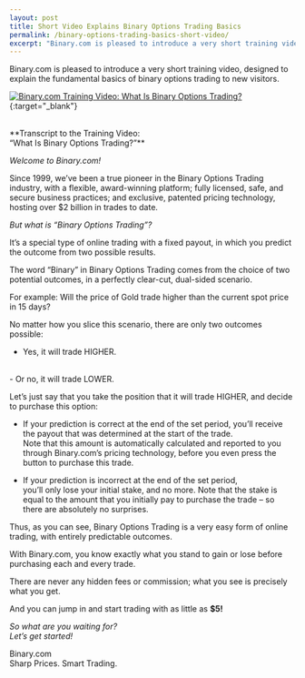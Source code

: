 ```yaml
---
layout: post
title: Short Video Explains Binary Options Trading Basics
permalink: /binary-options-trading-basics-short-video/
excerpt: "Binary.com is pleased to introduce a very short training video, designed to explain the fundamental basics of binary options trading to new visitors..."
---
```



Binary.com is pleased to introduce a very short training video, designed to explain the fundamental basics of binary options trading to new visitors.

[![Binary.com Training Video: What Is Binary Options Trading?](http://img.youtube.com/vi/vgV_9wwiJbU/0.jpg)](https://www.youtube.com/watch?v=vgV_9wwiJbU){:target="_blank"}

<br>
**Transcript to the Training Video: 
<br>
“What Is Binary Options Trading?”**

*Welcome to Binary.com!*

Since 1999, we’ve been a true pioneer 
in the Binary Options Trading industry, 
with a flexible, award-winning platform; 
fully licensed, safe, and secure business practices; 
and exclusive, patented pricing technology,
hosting over $2 billion in trades to date. 


*But what is “Binary Options Trading”?*

It’s a special type of online trading with a fixed payout, 
in which you predict the outcome from two possible results.

The word “Binary” in Binary Options Trading 
comes from the choice of two potential outcomes, 
in a perfectly clear-cut, dual-sided scenario.

For example: 
Will the price of Gold trade higher than the current spot price in 15 days?  

No matter how you slice this scenario, there are only two outcomes possible:
<br>
- Yes, it will trade HIGHER.
<br>
- Or no, it will trade LOWER.

Let’s just say that you take the position that it will trade HIGHER, 
and decide to purchase this option:

- If your prediction is correct at the end of the set period, 
you’ll receive the payout that was determined at the start of the trade.  
Note that this amount is automatically calculated and reported to you through Binary.com’s pricing technology, 
before you even press the button to purchase this trade.

- If your prediction is incorrect at the end of the set period,  
you’ll only lose your initial stake, and no more.
Note that the stake is equal to the amount 
that you initially pay to purchase the trade – 
so there are absolutely no surprises.

Thus, as you can see, 
Binary Options Trading is a very easy form of online trading, 
with entirely predictable outcomes.

With Binary.com, you know exactly what you stand to gain or lose 
before purchasing each and every trade.

There are never any hidden fees or commission; 
what you see is precisely what you get.

And you can jump in and start trading with as little as **$5!**

*So what are you waiting for?  
Let’s get started!*

Binary.com  
Sharp Prices.  Smart Trading.



